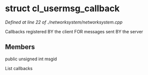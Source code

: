 # struct cl_usermsg_callback

*Defined at line 22 of ./networksystem/networksystem.cpp*

 Callbacks registered BY the client FOR messages sent BY the server 



## Members

public unsigned int msgid

List callbacks



